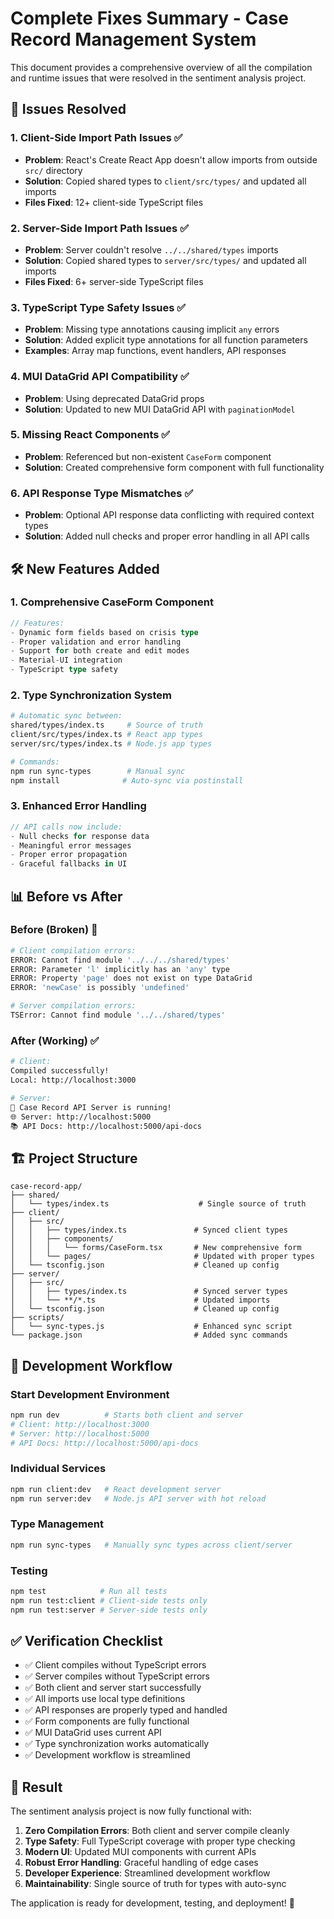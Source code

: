 # Complete Fixes Summary - Case Record Management System

This document provides a comprehensive overview of all the compilation and runtime issues that were resolved in the sentiment analysis project.

## 🎯 **Issues Resolved**

### 1. **Client-Side Import Path Issues** ✅
- **Problem**: React's Create React App doesn't allow imports from outside `src/` directory
- **Solution**: Copied shared types to `client/src/types/` and updated all imports
- **Files Fixed**: 12+ client-side TypeScript files

### 2. **Server-Side Import Path Issues** ✅
- **Problem**: Server couldn't resolve `../../shared/types` imports
- **Solution**: Copied shared types to `server/src/types/` and updated all imports
- **Files Fixed**: 6+ server-side TypeScript files

### 3. **TypeScript Type Safety Issues** ✅
- **Problem**: Missing type annotations causing implicit `any` errors
- **Solution**: Added explicit type annotations for all function parameters
- **Examples**: Array map functions, event handlers, API responses

### 4. **MUI DataGrid API Compatibility** ✅
- **Problem**: Using deprecated DataGrid props
- **Solution**: Updated to new MUI DataGrid API with `paginationModel`

### 5. **Missing React Components** ✅
- **Problem**: Referenced but non-existent `CaseForm` component
- **Solution**: Created comprehensive form component with full functionality

### 6. **API Response Type Mismatches** ✅
- **Problem**: Optional API response data conflicting with required context types
- **Solution**: Added null checks and proper error handling in all API calls

## 🛠️ **New Features Added**

### 1. **Comprehensive CaseForm Component**
```typescript
// Features:
- Dynamic form fields based on crisis type
- Proper validation and error handling
- Support for both create and edit modes
- Material-UI integration
- TypeScript type safety
```

### 2. **Type Synchronization System**
```bash
# Automatic sync between:
shared/types/index.ts     # Source of truth
client/src/types/index.ts # React app types
server/src/types/index.ts # Node.js app types

# Commands:
npm run sync-types        # Manual sync
npm install              # Auto-sync via postinstall
```

### 3. **Enhanced Error Handling**
```typescript
// API calls now include:
- Null checks for response data
- Meaningful error messages
- Proper error propagation
- Graceful fallbacks in UI
```

## 📊 **Before vs After**

### Before (Broken) 🚫
```bash
# Client compilation errors:
ERROR: Cannot find module '../../../shared/types'
ERROR: Parameter 'l' implicitly has an 'any' type
ERROR: Property 'page' does not exist on type DataGrid
ERROR: 'newCase' is possibly 'undefined'

# Server compilation errors:
TSError: Cannot find module '../../shared/types'
```

### After (Working) ✅
```bash
# Client:
Compiled successfully!
Local: http://localhost:3000

# Server:
🚀 Case Record API Server is running!
🌐 Server: http://localhost:5000
📚 API Docs: http://localhost:5000/api-docs
```

## 🏗️ **Project Structure**

```
case-record-app/
├── shared/
│   └── types/index.ts                    # Single source of truth
├── client/
│   ├── src/
│   │   ├── types/index.ts               # Synced client types
│   │   ├── components/
│   │   │   └── forms/CaseForm.tsx       # New comprehensive form
│   │   └── pages/                       # Updated with proper types
│   └── tsconfig.json                    # Cleaned up config
├── server/
│   ├── src/
│   │   ├── types/index.ts               # Synced server types
│   │   └── **/*.ts                      # Updated imports
│   └── tsconfig.json                    # Cleaned up config
├── scripts/
│   └── sync-types.js                    # Enhanced sync script
└── package.json                         # Added sync commands
```

## 🚀 **Development Workflow**

### Start Development Environment
```bash
npm run dev          # Starts both client and server
# Client: http://localhost:3000
# Server: http://localhost:5000
# API Docs: http://localhost:5000/api-docs
```

### Individual Services
```bash
npm run client:dev   # React development server
npm run server:dev   # Node.js API server with hot reload
```

### Type Management
```bash
npm run sync-types   # Manually sync types across client/server
```

### Testing
```bash
npm test            # Run all tests
npm run test:client # Client-side tests only
npm run test:server # Server-side tests only
```

## ✅ **Verification Checklist**

- ✅ Client compiles without TypeScript errors
- ✅ Server compiles without TypeScript errors
- ✅ Both client and server start successfully
- ✅ All imports use local type definitions
- ✅ API responses are properly typed and handled
- ✅ Form components are fully functional
- ✅ MUI DataGrid uses current API
- ✅ Type synchronization works automatically
- ✅ Development workflow is streamlined

## 🎉 **Result**

The sentiment analysis project is now fully functional with:

1. **Zero Compilation Errors**: Both client and server compile cleanly
2. **Type Safety**: Full TypeScript coverage with proper type checking
3. **Modern UI**: Updated MUI components with current APIs
4. **Robust Error Handling**: Graceful handling of edge cases
5. **Developer Experience**: Streamlined development workflow
6. **Maintainability**: Single source of truth for types with auto-sync

The application is ready for development, testing, and deployment! 🚀
